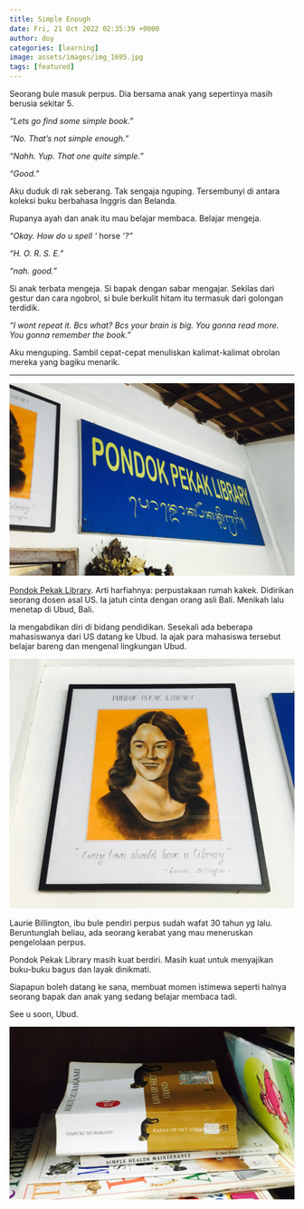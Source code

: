 ```yaml
---
title: Simple Enough
date: Fri, 21 Oct 2022 02:35:39 +0000
author: doy
categories: [learning]
image: assets/images/img_1695.jpg
tags: [featured]
---
```


Seorang bule masuk perpus. Dia bersama anak yang sepertinya masih berusia sekitar 5.

_“Lets go find some simple book.”_

_“No. That’s not simple enough.”_

_“Nahh. Yup. That one quite simple.”_

_“Good.”_

Aku duduk di rak seberang. Tak sengaja nguping. Tersembunyi di antara koleksi buku berbahasa Inggris dan Belanda.

Rupanya ayah dan anak itu mau belajar membaca. Belajar mengeja.

_“Okay. How do u spell ‘_ horse _’?”_

_“H. O. R. S. E.”_

_“nah. good.”_

Si anak terbata mengeja. Si bapak dengan sabar mengajar. Sekilas dari gestur dan cara ngobrol, si bule berkulit hitam itu termasuk dari golongan terdidik.

_“I wont repeat it. Bcs what? Bcs your brain is big. You gonna read more. You gonna remember the book.”_

Aku menguping. Sambil cepat-cepat menuliskan kalimat-kalimat obrolan mereka yang bagiku menarik.

***

![](/assets/images/image-1.jpg?w=1024)

[Pondok Pekak Library](https://goo.gl/maps/TUBvxgn4QmmR5upQ8). Arti harfiahnya: perpustakaan rumah kakek. Didirikan seorang dosen asal US. Ia jatuh cinta dengan orang asli Bali. Menikah lalu menetap di Ubud, Bali.

Ia mengabdikan diri di bidang pendidikan. Sesekali ada beberapa mahasiswanya dari US datang ke Ubud. Ia ajak para mahasiswa tersebut belajar bareng dan mengenal lingkungan Ubud.

![](/assets/images/image.jpg?w=1024)

Laurie Billington, ibu bule pendiri perpus sudah wafat 30 tahun yg lalu. Beruntunglah beliau, ada seorang kerabat yang mau meneruskan pengelolaan perpus.

Pondok Pekak Library masih kuat berdiri. Masih kuat untuk menyajikan buku-buku bagus dan layak dinikmati.

Siapapun boleh datang ke sana, membuat momen istimewa seperti halnya seorang bapak dan anak yang sedang belajar membaca tadi.

See u soon, Ubud.

![](/assets/images/image-2.jpg?w=1024)
